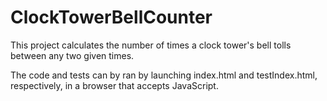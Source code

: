 # ClockTowerBellCounter

This project calculates the number of times a clock tower's bell tolls between any two given times.

The code and tests can by ran by launching index.html and testIndex.html, respectively, in a browser that accepts JavaScript.
